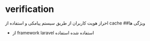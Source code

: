 # verification
احراز هویت کاربران از طریق سیستم پیامکی و استفاده از cache
##ویژگی ها
- از framework laravel استفاده شده استفاده
